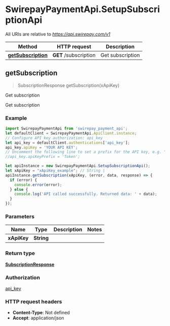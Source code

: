 # SwirepayPaymentApi.SetupSubscriptionApi

All URIs are relative to *https://api.swirepay.com/v1*

Method | HTTP request | Description
------------- | ------------- | -------------
[**getSubscription**](SetupSubscriptionApi.md#getSubscription) | **GET** /subscription | Get subscription



## getSubscription

> SubscriptionResponse getSubscription(xApiKey)

Get subscription

Get subscription

### Example

```javascript
import SwirepayPaymentApi from 'swirepay_payment_api';
let defaultClient = SwirepayPaymentApi.ApiClient.instance;
// Configure API key authorization: api_key
let api_key = defaultClient.authentications['api_key'];
api_key.apiKey = 'YOUR API KEY';
// Uncomment the following line to set a prefix for the API key, e.g. "Token" (defaults to null)
//api_key.apiKeyPrefix = 'Token';

let apiInstance = new SwirepayPaymentApi.SetupSubscriptionApi();
let xApiKey = "xApiKey_example"; // String | 
apiInstance.getSubscription(xApiKey, (error, data, response) => {
  if (error) {
    console.error(error);
  } else {
    console.log('API called successfully. Returned data: ' + data);
  }
});
```

### Parameters


Name | Type | Description  | Notes
------------- | ------------- | ------------- | -------------
 **xApiKey** | **String**|  | 

### Return type

[**SubscriptionResponse**](SubscriptionResponse.md)

### Authorization

[api_key](../README.md#api_key)

### HTTP request headers

- **Content-Type**: Not defined
- **Accept**: application/json

